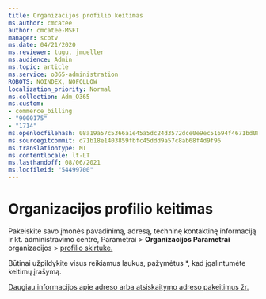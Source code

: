 ```yaml
---
title: Organizacijos profilio keitimas
ms.author: cmcatee
author: cmcatee-MSFT
manager: scotv
ms.date: 04/21/2020
ms.reviewer: tugu, jmueller
ms.audience: Admin
ms.topic: article
ms.service: o365-administration
ROBOTS: NOINDEX, NOFOLLOW
localization_priority: Normal
ms.collection: Adm_O365
ms.custom:
- commerce_billing
- "9000175"
- "1714"
ms.openlocfilehash: 08a19a57c5366a1e45a5dc24d3572dce0e9ec51694f4671bd0881218f5cd4b89
ms.sourcegitcommit: d71b18e1403859fbfc45ddd9a57c8ab68f4d9f96
ms.translationtype: MT
ms.contentlocale: lt-LT
ms.lasthandoff: 08/06/2021
ms.locfileid: "54499700"
---
```

# <a name="change-organization-profile"></a>Organizacijos profilio keitimas

Pakeiskite savo įmonės pavadinimą, adresą, techninę kontaktinę informaciją ir kt. administravimo centre, Parametrai  >  **Organizacijos Parametrai** organizacijos  >  [profilio skirtuke.](https://admin.microsoft.com/AdminPortal/Home#/Settings/OrganizationProfile/:/Settings/L1/OrganizationInformation)

Būtinai užpildykite visus reikiamus laukus, pažymėtus *, kad įgalintumėte keitimų įrašymą.

[Daugiau informacijos apie adreso arba atsiskaitymo adreso pakeitimus žr.](/microsoft-365/admin/manage/change-address-contact-and-more)
